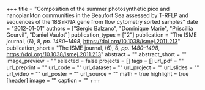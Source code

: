 +++
title = "Composition of the summer photosynthetic pico and nanoplankton communities in the Beaufort Sea assessed by T-RFLP and sequences of the 18S rRNA gene from flow cytometry sorted samples"
date = "2012-01-01"
authors = ["Sergio Balzano", "Dominique Marie", "Priscillia Gourvil", "Daniel Vaulot"]
publication_types = ["2"]
publication = "The ISME journal, (6), 8, _pp. 1480–1498_, https://doi.org/10.1038/ismej.2011.213"
publication_short = "The ISME journal, (6), 8, _pp. 1480–1498_, https://doi.org/10.1038/ismej.2011.213"
abstract = ""
abstract_short = ""
image_preview = ""
selected = false
projects = []
tags = []
url_pdf = ""
url_preprint = ""
url_code = ""
url_dataset = ""
url_project = ""
url_slides = ""
url_video = ""
url_poster = ""
url_source = ""
math = true
highlight = true
[header]
image = ""
caption = ""
+++
